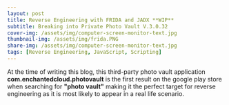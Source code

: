```yaml
---
layout: post
title: Reverse Engineering with FRIDA and JADX **WIP**
subtitle: Breaking into Private Photo Vault V.3.0.32
cover-img: /assets/img/computer-screen-monitor-text.jpg
thumbnail-img: /assets/img/frida.PNG
share-img: /assets/img/computer-screen-monitor-text.jpg
tags: [Reverse Engineering, JavaScript, Scripting]
---
```


At the time of writing this blog, this third-party photo vault application **com.enchantedcloud.photovault** is the first result on the google play store when searching for **"photo vault"** making it the perfect target for reverse engineering as it is most likely to appear in a real life scenario. 
